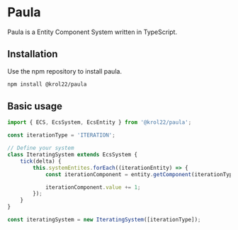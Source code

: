 # Paula

Paula is a Entity Component System written in TypeScript.

## Installation

Use the npm repository to install paula.

```bash
npm install @krol22/paula
```

## Basic usage

```javascript
import { ECS, EcsSystem, EcsEntity } from '@krol22/paula';

const iterationType = 'ITERATION';

// Define your system
class IteratingSystem extends EcsSystem {
    tick(delta) {
        this.systemEntites.forEach((iterationEntity) => {
            const iterationComponent = entity.getComponent(iterationType);

            iterationComponent.value += 1;
        });
    }
}

const iteratingSystem = new IteratingSystem([iterationType]);

